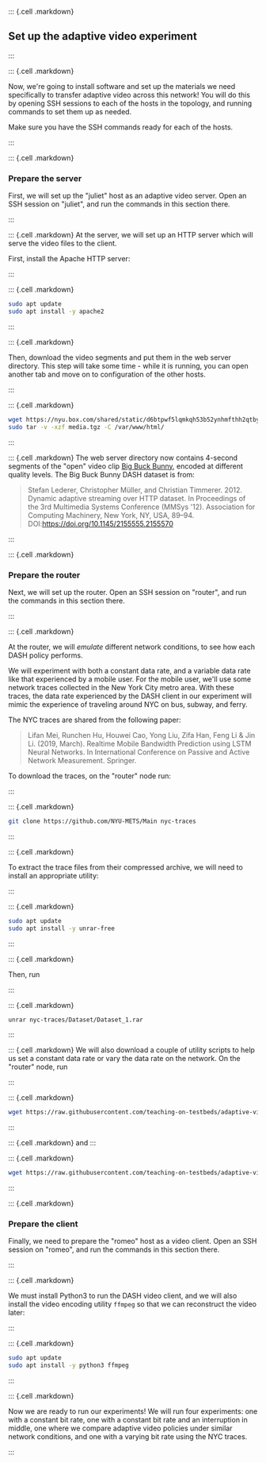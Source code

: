 
::: {.cell .markdown}

## Set up the adaptive video experiment

:::



::: {.cell .markdown}

Now, we're going to install software and set up the materials we need specifically to transfer adaptive video across this network! You will do this by opening SSH sessions to each of the hosts in the topology, and running commands to set them up as needed.

Make sure you have the SSH commands ready for each of the hosts.

:::


::: {.cell .markdown}

### Prepare the server

First, we will set up the "juliet" host as an adaptive video server. Open an SSH session on "juliet", and run the commands in this section there.

:::


::: {.cell .markdown}
At the server, we will set up an HTTP server which will serve the video files to the client.

First, install the Apache HTTP server:

:::



::: {.cell .markdown}
```bash
sudo apt update  
sudo apt install -y apache2  
```
:::


::: {.cell .markdown}

Then, download the video segments and put them in the web server directory. This step will take some time - while it is running, you can open another tab and move on to configuration of the other hosts.

:::


::: {.cell .markdown}
```bash
wget https://nyu.box.com/shared/static/d6btpwf5lqmkqh53b52ynhmfthh2qtby.tgz -O media.tgz
sudo tar -v -xzf media.tgz -C /var/www/html/
```
:::


::: {.cell .markdown}
The web server directory now contains 4-second segments of the "open" video clip [Big Buck Bunny](https://peach.blender.org/about/), encoded at different quality levels. The Big Buck Bunny DASH dataset is from:

> Stefan Lederer, Christopher Müller, and Christian Timmerer. 2012. Dynamic adaptive streaming over HTTP dataset. In Proceedings of the 3rd Multimedia Systems Conference (MMSys '12). Association for Computing Machinery, New York, NY, USA, 89–94. DOI:https://doi.org/10.1145/2155555.2155570

:::



::: {.cell .markdown}

### Prepare the router

Next, we will set up the router. Open an SSH session on "router", and run the commands in this section there.

:::


::: {.cell .markdown}

At the router, we will *emulate* different network conditions, to see how each DASH policy performs. 

We will experiment with both a constant data rate, and a variable data rate like that experienced by a mobile user. For the mobile user, we'll use some network traces collected in the New York City metro area. With these traces, the data rate experienced by the DASH client in our experiment will mimic the experience of traveling around NYC on bus, subway, and ferry.

The NYC traces are shared from the following paper:

> Lifan Mei, Runchen Hu, Houwei Cao, Yong Liu, Zifa Han, Feng Li & Jin Li. (2019, March). Realtime Mobile Bandwidth Prediction using LSTM Neural Networks. In International Conference on Passive and Active Network Measurement. Springer.

To download the traces, on the "router" node run:

:::



::: {.cell .markdown}
```bash
git clone https://github.com/NYU-METS/Main nyc-traces
```
:::


::: {.cell .markdown}

To extract the trace files from their compressed archive, we will need to install an appropriate utility:

:::


::: {.cell .markdown}
```bash
sudo apt update
sudo apt install -y unrar-free
```
:::


::: {.cell .markdown}

Then, run

:::


::: {.cell .markdown}
```bash
unrar nyc-traces/Dataset/Dataset_1.rar
```
:::

::: {.cell .markdown}
We will also download a couple of utility scripts to help us set a constant data rate or vary the data rate on the network. On the "router" node, run

:::


::: {.cell .markdown}
```bash
wget https://raw.githubusercontent.com/teaching-on-testbeds/adaptive-video/main/rate-vary.sh -O ~/rate-vary.sh
```
:::


::: {.cell .markdown}
and
:::

::: {.cell .markdown}
```bash
wget https://raw.githubusercontent.com/teaching-on-testbeds/adaptive-video/main/rate-set.sh -O ~/rate-set.sh
```
:::


::: {.cell .markdown}

### Prepare the client

Finally, we need to prepare the "romeo" host as a video client. Open an SSH session on "romeo", and run the commands in this section there.

:::



::: {.cell .markdown}

We must install Python3 to run the DASH video client, and we will also install the video encoding utility `ffmpeg` so that we can reconstruct the video later:

:::


::: {.cell .markdown}
```bash
sudo apt update
sudo apt install -y python3 ffmpeg
```
:::


::: {.cell .markdown}

Now we are ready to run our experiments! We will run four experiments: one with a constant bit rate, one with a constant bit rate and an interruption in middle, one where we compare adaptive video policies under similar network conditions, and one with a varying bit rate using the NYC traces.

:::
